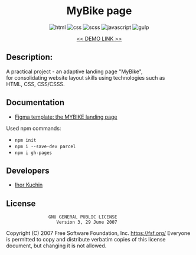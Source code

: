 <h1 align="center">
  MyBike page
</h1>

<p align="center">
  <img src="https://img.shields.io/badge/-html-red" alt="html">
  <img src="https://img.shields.io/badge/-css-blue" alt="css">
  <img src="https://img.shields.io/badge/-scss-red" alt="scss">
  <img src="https://img.shields.io/badge/-javascript-yellow" alt="javascript">
  <img src="https://img.shields.io/badge/-gulp-red" alt="gulp">
</p>

<p align="center">
  <a href="https://github.com/ik-web"><< DEMO LINK >></a> 
</p>

## Description:

A practical project - an adaptive landing page "MyBike", <br>
for consolidating website layout skills using technologies such as <br>
HTML, CSS, CSS/CSSS.

## Documentation

- [Figma template: the MYBIKE landing page](https://www.figma.com/file/Ic3SlZjkATYaS7uTifZAIk/BIKE?node-id=0%3A1)

Used npm commands:
- `npm init`
- `npm i --save-dev parcel`
- `npm i gh-pages`

## Developers

- [Ihor Kuchin](https://github.com/ik-web)

## License

                    GNU GENERAL PUBLIC LICENSE
                       Version 3, 29 June 2007

 Copyright (C) 2007 Free Software Foundation, Inc. <https://fsf.org/>
 Everyone is permitted to copy and distribute verbatim copies
 of this license document, but changing it is not allowed.
